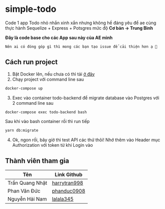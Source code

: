 # simple-todo

Code 1 app Todo nhỏ nhắn xinh xắn nhưng không hề đáng yêu để ae cùng thực hành Sequelize + Express + Potsgres mức độ **Cơ bản -> Trung Bình**

**Đây là code base cho các App sau này của AE mình**

```bash
Nên ai có đóng góp gì thì mong các bạn tạo issue để cải thiện hơn ạ 🥳
```

## Cách run project

1. Bật Docker lên, nếu chưa có thì tải [ở đây](https://www.docker.com/products/docker-desktop)
2. Chạy project với command line sau

```bash
docker-compose up
```

3. Exec vào container todo-backend để migrate database vào Postgres với 2 command line sau

```bash
docker-compose exec todo-backend bash
```

Sau khi vào bash container rồi thì run tiếp

```bash
yarn db:migrate
```

4. Ok, ngon rồi, bây giờ thì test API các thứ thôi! Nhớ thêm vào Header mục Authorization với token từ khi Login vào

## Thành viên tham gia

| Tên             | Link Github                                     |
| --------------- | ----------------------------------------------- |
| Trần Quang Nhật | [harrytran998](https://github.com/harrytran998) |
| Phan Văn Đức    | [phanduc0908](https://github.com/phanduc0908)   |
| Nguyễn Hải Nam  | [lalala345](https://github.com/lalala345)       |
